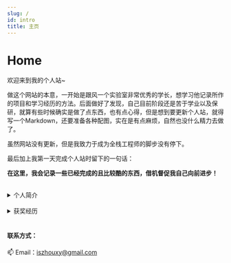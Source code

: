 ```yaml
---
slug: /
id: intro
title: 主页
---
```


# Home

欢迎来到我的个人站~

做这个网站的本意，一开始是跟风一个实验室非常优秀的学长，想学习他记录所作的项目和学习经历的方法。后面做好了发现，自己目前阶段还是苦于学业以及保研，就算有些时候确实是做了点东西，也有点心得，但是想到要更新个人站，就得写一个Markdown，还要准备各种配图，实在是有点麻烦，自然也没什么精力去做了。

虽然网站没有更新，但是我致力于成为全栈工程师的脚步没有停下。

最后加上我第一天完成个人站时留下的一句话：

**在这里，我会记录一些已经完成的且比较酷的东西，借机督促我自己向前进步！**



<br/>

<details>
    <summary>个人简介</summary>
    <div>
        ▹ 	擅长STM32嵌入式开发，有在该平台下进行电机闭环控制、底盘运动、路径规划、路径跟踪的经验；会使用STM32的通讯协议（CAN、UART、SPI）与其他设备进行通讯；会使用FreeRTOS嵌入式操作系统，知道FreeRTOS的内部运行机制<br/>
        ▹ 	熟悉Linux系统的基本操作，有在Linux系统下使用ROS、rviz的经验<br/>
        ▹ 	有在Windows/Linux下进行跨平台GUI库QT的开发经验<br/>
        ▹  	会使用AD、立创EDA进行硬件设计
    </div>
</details>

<br/>

<details>
    <summary>获奖经历</summary>
    <div>
        ▹ 	全国大学生机器人大赛ROBOCON2021投壶行殇 全国二等奖<br/>
        ▹ 	全国大学生机器人大赛ROBOCON2021机器马术赛 全国二等奖<br/>
        ▹	全国大学生机器人大赛ROBOCON2022同创辉煌 队长 全国二等奖<br/>
        ▹	全国大学生机器人大赛ROBOCON2022机器马术赛 队长 全国三等奖<br/>
        ▹ 	第七届全国大学生工程训练综合能力竞赛 湖北省二等奖
    </div>
</details>







<br/>

#### 联系方式：

📫 Email：iszhouxy@gmail.com 